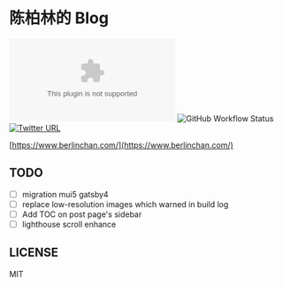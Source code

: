 # 陈柏林的 Blog
![Website](https://img.shields.io/website/https/www.berlinchan.com)
![GitHub Workflow Status](https://img.shields.io/github/workflow/status/BerlinChan/blog/CI)
[![Twitter URL](https://img.shields.io/twitter/url/https/BerlinChanCom?style=social)](https://twitter.com/BerlinChanCom)

[https://www.berlinchan.com/](https://www.berlinchan.com/)

## TODO
- [ ] migration mui5 gatsby4
- [ ] replace low-resolution images which warned in build log
- [ ] Add TOC on post page's sidebar
- [ ] lighthouse scroll enhance

## LICENSE
MIT
